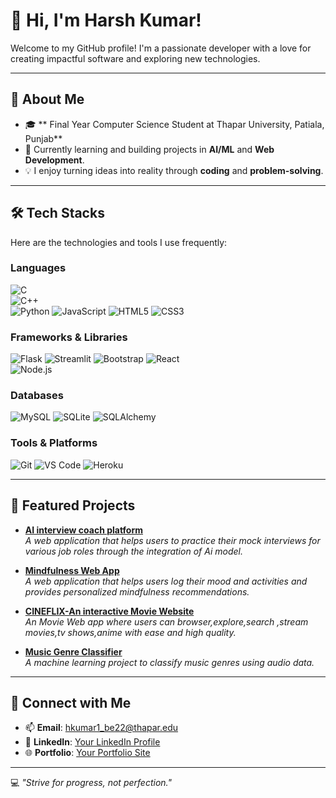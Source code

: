 # 👋 Hi, I'm Harsh Kumar!

Welcome to my GitHub profile! I'm a passionate developer with a love for creating impactful software and exploring new technologies.

---

## 🚀 About Me
- 🎓 ** Final Year Computer Science Student at Thapar University, Patiala, Punjab**  
- 🌱 Currently learning and building projects in **AI/ML** and **Web Development**.  
- 💡 I enjoy turning ideas into reality through **coding** and **problem-solving**.

---

## 🛠️ Tech Stacks
Here are the technologies and tools I use frequently:

### **Languages**
![C](https://img.shields.io/badge/-C-00599C?style=for-the-badge&logo=c&logoColor=white)  
![C++](https://img.shields.io/badge/-C++-00599C?style=for-the-badge&logo=c%2B%2B&logoColor=white)  
![Python](https://img.shields.io/badge/-Python-3776AB?logo=python&logoColor=white&style=flat-square)
![JavaScript](https://img.shields.io/badge/-JavaScript-F7DF1E?logo=javascript&logoColor=black&style=flat-square)
![HTML5](https://img.shields.io/badge/-HTML5-E34F26?logo=html5&logoColor=white&style=flat-square)
![CSS3](https://img.shields.io/badge/-CSS3-1572B6?logo=css3&logoColor=white&style=flat-square)



### **Frameworks & Libraries**
![Flask](https://img.shields.io/badge/-Flask-000000?logo=flask&logoColor=white&style=flat-square)
![Streamlit](https://img.shields.io/badge/-Streamlit-FF4B4B?logo=streamlit&logoColor=white&style=flat-square)
![Bootstrap](https://img.shields.io/badge/-Bootstrap-7952B3?logo=bootstrap&logoColor=white&style=flat-square)
![React](https://img.shields.io/badge/-React-61DAFB?style=for-the-badge&logo=react&logoColor=black)  
![Node.js](https://img.shields.io/badge/-Node.js-339933?style=for-the-badge&logo=node.js&logoColor=white)  

### **Databases**
![MySQL](https://img.shields.io/badge/-MySQL-4479A1?logo=mysql&logoColor=white&style=flat-square)
![SQLite](https://img.shields.io/badge/-SQLite-003B57?logo=sqlite&logoColor=white&style=flat-square)
![SQLAlchemy](https://img.shields.io/badge/-SQLAlchemy-323330?style=for-the-badge&logo=python&logoColor=white)


### **Tools & Platforms**
![Git](https://img.shields.io/badge/-Git-F05032?logo=git&logoColor=white&style=flat-square)
![VS Code](https://img.shields.io/badge/-Visual%20Studio%20Code-007ACC?logo=visual-studio-code&logoColor=white&style=flat-square)
![Heroku](https://img.shields.io/badge/-Heroku-430098?logo=heroku&logoColor=white&style=flat-square)

---

## 🌟 Featured Projects

- **[AI interview coach platform](#)**  
  *A web application that helps users to practice their mock interviews for various job roles through the integration of Ai model.*

- **[Mindfulness Web App](#)**  
  *A web application that helps users log their mood and activities and provides personalized mindfulness recommendations.*

- **[CINEFLIX-An interactive Movie Website](#)**  
  *An Movie Web app where users can browser,explore,search ,stream movies,tv shows,anime with ease and high quality.*

- **[Music Genre Classifier](#)**  
  *A machine learning project to classify music genres using audio data.*


  

---

## 🤝 Connect with Me
- 📫 **Email**: [hkumar1_be22@thapar.edu](mailto:hkumar1_be22@thapar.edu)  
- 💼 **LinkedIn**: [Your LinkedIn Profile](https://linkedin.com/in/your-profile)  
- 🌐 **Portfolio**: [Your Portfolio Site](https://yourportfolio.com)  

---

💻 *"Strive for progress, not perfection."*  
